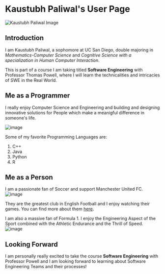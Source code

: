 # Kaustubh Paliwal's User Page

![Kaustubh Paliwal Image](https://github.com/KaustubhPaliwal/CSE110Lab1/assets/122563165/c0a39349-2d06-4383-92c8-a9cb77557299)


## Introduction
I am Kaustubh Paliwal, a sophomore at UC San Diego, double majoring in *Mathematics-Computer Science* and *Cognitive Science
with a specialization in Human Computer Interaction*.

This is part of a course I am taking titled **Software Engineering**
with Professor Thomas Powell, where I will learn the technicalities and intricacies of SWE in the Real World.

## Me as a Programmer

I really enjoy Computer Science and Engineering and building and designing innovative solutions for People which make
a meanigful difference in someone's life.

![image](https://github.com/KaustubhPaliwal/CSE110Lab1/assets/122563165/0ae01a1b-1700-4ee9-84f1-e124c5a512ab)


Some of my favorite Programming Languages are:
1. C++
2. Java
3. Python
4. R

## Me as a Person

I am a passionate fan of Soccer and support Manchester United FC. ![image](https://github.com/KaustubhPaliwal/CSE110Lab1/assets/122563165/d8b6d74c-3bbd-444d-a579-7d62e54ae68b)

They are the greatest club in English Football and 
I enjoy watching their games. You can find more about them [here](https://www.manutd.com/).

I am also a massive fan of Formula 1. I enjoy the Engineering Aspect of the Sport combined with the Athletic Endurance and the Thrill of Speed.
![image](https://github.com/KaustubhPaliwal/CSE110Lab1/assets/122563165/7c5db4a3-5ea7-48a3-b865-9aa96786f285)

## Looking Forward

I am personally really excited to take the course **Software Engineering** with Professor Powell and I am looking forward
to learning about Software Engineering Teams and their processes!
